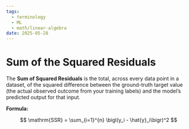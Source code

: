 ```yaml
---
tags:
  - terminology
  - ML
  - math/linear-algebra
date: 2025-05-28
---
```

# Sum of the Squared Residuals

The **Sum of Squared Residuals** is the total, across every data point in a dataset, of the squared difference between the ground-truth target value (the actual observed outcome from your training labels) and the model’s predicted output for that input.

**Formula:**

$$
\mathrm{SSR} = \sum_{i=1}^{n} \bigl(y_i - \hat{y}_i\bigr)^2
$$
